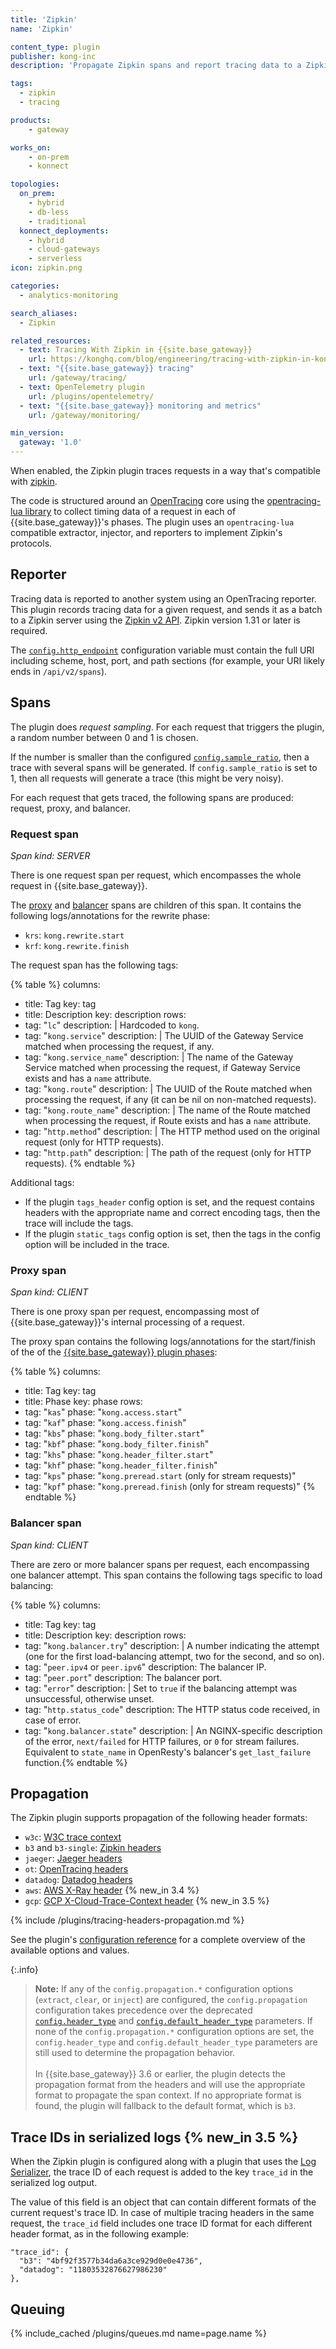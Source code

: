 ```yaml
---
title: 'Zipkin'
name: 'Zipkin'

content_type: plugin
publisher: kong-inc
description: 'Propagate Zipkin spans and report tracing data to a Zipkin server'

tags:
  - zipkin
  - tracing

products:
    - gateway

works_on:
    - on-prem
    - konnect

topologies:
  on_prem:
    - hybrid
    - db-less
    - traditional
  konnect_deployments:
    - hybrid
    - cloud-gateways
    - serverless
icon: zipkin.png

categories:
  - analytics-monitoring

search_aliases:
  - Zipkin

related_resources:
  - text: Tracing With Zipkin in {{site.base_gateway}}
    url: https://konghq.com/blog/engineering/tracing-with-zipkin-in-kong-2-1-0
  - text: "{{site.base_gateway}} tracing"
    url: /gateway/tracing/
  - text: OpenTelemetry plugin
    url: /plugins/opentelemetry/
  - text: "{{site.base_gateway}} monitoring and metrics"
    url: /gateway/monitoring/

min_version:
  gateway: '1.0'
---
```


When enabled, the Zipkin plugin traces requests in a way that's compatible with [zipkin](https://zipkin.io/).

The code is structured around an [OpenTracing](http://opentracing.io/) core using the [opentracing-lua library](https://github.com/Kong/opentracing-lua) to collect timing data of a request in each of {{site.base_gateway}}'s phases.
The plugin uses an `opentracing-lua` compatible extractor, injector, and reporters to implement Zipkin's protocols.


## Reporter

Tracing data is reported to another system using an OpenTracing reporter.
This plugin records tracing data for a given request, and sends it as a batch to a Zipkin server using the [Zipkin v2 API](https://zipkin.io/zipkin-api/#/default/post_spans). Zipkin version 1.31 or later is required.

The [`config.http_endpoint`](/plugins/zipkin/reference/#schema--config-http-endpoint) configuration variable must contain the full URI including scheme, host, port, and path sections (for example, your URI likely ends in `/api/v2/spans`).

## Spans

The plugin does *request sampling*. For each request that triggers the plugin, a random number between 0 and 1 is chosen.

If the number is smaller than the configured [`config.sample_ratio`](/plugins/zipkin/reference/#schema--config-sample-ratio), then a trace with several spans will be generated. If `config.sample_ratio` is set to 1, then all requests will generate a trace (this might be very noisy).

For each request that gets traced, the following spans are produced: request, proxy, and balancer.

### Request span

_Span kind: SERVER_

There is one request span per request, which encompasses the whole request in {{site.base_gateway}}.

The [proxy](#proxy-span) and [balancer](#balancer-span) spans are children of this span. It contains the following logs/annotations for the rewrite phase:

* `krs`: `kong.rewrite.start`
* `krf`: `kong.rewrite.finish`

The request span has the following tags:

<!--vale off-->
{% table %}
columns:
  - title: Tag
    key: tag
  - title: Description
    key: description
rows:
  - tag: "`lc`"
    description: |
      Hardcoded to `kong`.
  - tag: "`kong.service`" 
    description: |
      The UUID of the Gateway Service matched when processing the request, if any.
  - tag: "`kong.service_name`"
    description: |
      The name of the Gateway Service matched when processing the request, if Gateway Service exists and has a `name` attribute.
  - tag: "`kong.route`"
    description: |
      The UUID of the Route matched when processing the request, if any (it can be nil on non-matched requests).
  - tag: "`kong.route_name`"
    description: |
      The name of the Route matched when processing the request, if Route exists and has a `name` attribute.
  - tag: "`http.method`"
    description: |
      The HTTP method used on the original request (only for HTTP requests).
  - tag: "`http.path`"
    description: |
      The path of the request (only for HTTP requests).
{% endtable %}
<!--vale on -->

Additional tags: 
* If the plugin `tags_header` config option is set, and the request contains headers with the appropriate name and correct encoding tags, then the trace will include the tags.
* If the plugin `static_tags` config option is set, then the tags in the config option will be included in the trace.

### Proxy span

_Span kind: CLIENT_

There is one proxy span per request, encompassing most of {{site.base_gateway}}'s internal processing of a request.

The proxy span contains the following logs/annotations for the start/finish of the of the [{{site.base_gateway}} plugin phases](/gateway/entities/plugin/#plugin-contexts):

{% table %}
columns:
  - title: Tag
    key: tag
  - title: Phase
    key: phase
rows:
  - tag: "`kas`"
    phase: "`kong.access.start`"
  - tag: "`kaf`"
    phase: "`kong.access.finish`"
  - tag: "`kbs`"
    phase: "`kong.body_filter.start`"
  - tag: "`kbf`"
    phase: "`kong.body_filter.finish`"
  - tag: "`khs`"
    phase: "`kong.header_filter.start`"
  - tag: "`khf`"
    phase: "`kong.header_filter.finish`"
  - tag: "`kps`"
    phase: "`kong.preread.start` (only for stream requests)"
  - tag: "`kpf`"
    phase: "`kong.preread.finish` (only for stream requests)"
{% endtable %}
<!--vale on-->

### Balancer span

_Span kind: CLIENT_

There are zero or more balancer spans per request, each encompassing one balancer attempt.
This span contains the following tags specific to load balancing:

<!--vale off-->
{% table %}
columns:
  - title: Tag
    key: tag
  - title: Description
    key: description
rows:
  - tag: "`kong.balancer.try`"
    description: |
      A number indicating the attempt (one for the first load-balancing attempt, two for the second, and so on).
  - tag: "`peer.ipv4` or `peer.ipv6`"
    description: The balancer IP.
  - tag: "`peer.port`"
    description: The balancer port.
  - tag: "`error`"
    description: |
      Set to `true` if the balancing attempt was unsuccessful, otherwise unset.
  - tag: "`http.status_code`"
    description: The HTTP status code received, in case of error.
  - tag: "`kong.balancer.state`"
    description: |
      An NGINX-specific description of the error, `next/failed` for HTTP failures, or `0` for stream failures.
      Equivalent to `state_name` in OpenResty's balancer's `get_last_failure` function.{% endtable %}
<!--vale on-->

## Propagation

The Zipkin plugin supports propagation of the following header formats:
- `w3c`: [W3C trace context](https://www.w3.org/TR/trace-context/)
- `b3` and `b3-single`: [Zipkin headers](https://github.com/openzipkin/b3-propagation)
- `jaeger`: [Jaeger headers](https://www.jaegertracing.io/docs/1.20/client-libraries/#propagation-format)
- `ot`: [OpenTracing headers](https://github.com/opentracing/specification/blob/master/rfc/trace_identifiers.md)
- `datadog`: [Datadog headers](https://docs.datadoghq.com/tracing/trace_collection/library_config/go/#trace-context-propagation-for-distributed-tracing)
- `aws`: [AWS X-Ray header](https://docs.aws.amazon.com/xray/latest/devguide/xray-concepts.html#xray-concepts-tracingheader) {% new_in 3.4 %}
- `gcp`: [GCP X-Cloud-Trace-Context header](https://cloud.google.com/trace/docs/setup#force-trace) {% new_in 3.5 %}

{% include /plugins/tracing-headers-propagation.md %}

See the plugin's [configuration reference](/plugins/zipkin/reference/#schema--config-propagation) for a complete overview of the available options and values.

{:.info}
> **Note:** If any of the `config.propagation.*` configuration options (`extract`, `clear`,  or `inject`) are configured, the `config.propagation` configuration takes precedence over the deprecated [`config.header_type`](/plugins/zipkin/reference/#schema--config-header-type) and [`config.default_header_type`](/plugins/zipkin/reference/#schema--config-default-header-type) parameters. 
If none of the `config.propagation.*` configuration options are set, the `config.header_type` and `config.default_header_type` parameters are still used to determine the propagation behavior.
<br><br>In {{site.base_gateway}} 3.6 or earlier, the plugin detects the propagation format from the headers and will use the appropriate format to propagate the span context. If no appropriate format is found, the plugin will fallback to the default format, which is `b3`.

## Trace IDs in serialized logs {% new_in 3.5 %}

When the Zipkin plugin is configured along with a plugin that uses the 
[Log Serializer](/gateway/pdk/reference/kong.log/#kong-log-serialize),
the trace ID of each request is added to the key `trace_id` in the serialized log output.

The value of this field is an object that can contain different formats
of the current request's trace ID. In case of multiple tracing headers in the
same request, the `trace_id` field includes one trace ID format
for each different header format, as in the following example:

```
"trace_id": {
  "b3": "4bf92f3577b34da6a3ce929d0e0e4736",
  "datadog": "11803532876627986230"
},
```

## Queuing

{% include_cached /plugins/queues.md name=page.name %}